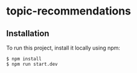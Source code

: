 # topic-recommendations

## Installation
To run this project, install it locally using npm:

```
$ npm install
$ npm run start.dev
```
